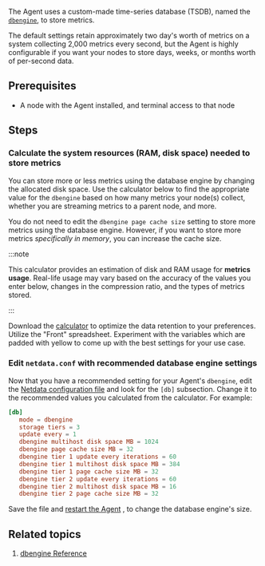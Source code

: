 <!--
title: "Configure retention"
sidebar_label: "Configure retention"
custom_edit_url: "https://github.com/netdata/netdata/blob/master/docs/tasks/manage-retained-metrics/configure-retention.md"
learn_status: "Published"
sidebar_position: 4
learn_topic_type: "Tasks"
learn_rel_path: "manage-retained-metrics"
learn_docs_purpose: "Instructions on how to use the calculator to find the values that meet the user’s needs along with instructions on configuring Agent Retention"
-->

The Agent uses a custom-made time-series database (TSDB), named
the [`dbengine`](https://github.com/netdata/netdata/blob/master/database/engine/README.md), to store metrics.

The default settings retain approximately two day's worth of metrics on a system collecting 2,000 metrics every second,
but the Agent is highly configurable if you want your nodes to store days, weeks, or months worth of per-second
data.

## Prerequisites

- A node with the Agent installed, and terminal access to that node

## Steps

### Calculate the system resources (RAM, disk space) needed to store metrics

You can store more or less metrics using the database engine by changing the allocated disk space. Use the calculator
below to find the appropriate value for the `dbengine` based on how many metrics your node(s) collect, whether you are
streaming metrics to a parent node, and more.

You do not need to edit the `dbengine page cache size` setting to store more metrics using the database engine. However,
if you want to store more metrics _specifically in memory_, you can increase the cache size.

:::note

This calculator provides an estimation of disk and RAM usage for **metrics usage**. Real-life usage may vary based on
the accuracy of the values you enter below, changes in the compression ratio, and the types of metrics stored.

:::

Download
the [calculator](https://docs.google.com/spreadsheets/d/e/2PACX-1vTYMhUU90aOnIQ7qF6iIk6tXps57wmY9lxS6qDXznNJrzCKMDzxU3zkgh8Uv0xj_XqwFl3U6aHDZ6ag/pub?output=xlsx)
to optimize the data retention to your preferences. Utilize the "Front" spreadsheet. Experiment with the variables which
are padded with yellow to come up with the best settings for your use case.

### Edit `netdata.conf` with recommended database engine settings

Now that you have a recommended setting for your Agent's `dbengine`, edit
the [Netdata configuration file](https://github.com/netdata/netdata/blob/master/docs/tasks/general-configuration/configure-the-agent.md)
and look for the `[db]` subsection. Change it to the recommended values you calculated from the calculator. For example:

```conf
[db]
   mode = dbengine
   storage tiers = 3
   update every = 1
   dbengine multihost disk space MB = 1024
   dbengine page cache size MB = 32
   dbengine tier 1 update every iterations = 60
   dbengine tier 1 multihost disk space MB = 384
   dbengine tier 1 page cache size MB = 32
   dbengine tier 2 update every iterations = 60
   dbengine tier 2 multihost disk space MB = 16
   dbengine tier 2 page cache size MB = 32
```

Save the file
and [restart the Agent](https://github.com/netdata/netdata/blob/master/docs/tasks/general-configuration/start-stop-and-restart-agent.md)
, to change the database engine's size.

## Related topics

1. [dbengine Reference](https://github.com/netdata/netdata/blob/master/database/engine/README.md)